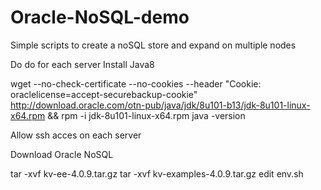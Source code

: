 # Oracle-NoSQL-demo
Simple scripts to create a noSQL store and expand on multiple nodes

Do do for each server
Install Java8

wget --no-check-certificate --no-cookies --header "Cookie: oraclelicense=accept-securebackup-cookie" http://download.oracle.com/otn-pub/java/jdk/8u101-b13/jdk-8u101-linux-x64.rpm && rpm -i jdk-8u101-linux-x64.rpm
java -version

Allow ssh acces on each server

Download Oracle NoSQL

tar -xvf kv-ee-4.0.9.tar.gz
tar -xvf kv-examples-4.0.9.tar.gz
edit env.sh

